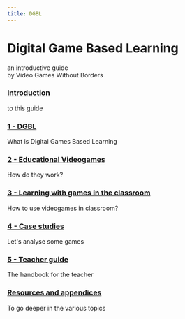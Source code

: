 ```yaml
---
title: DGBL
---
```

# Digital Game Based Learning
an introductive guide  
by Video Games Without Borders

### [Introduction](dgbl/01_introduction.md)
to this guide
### [1 - DGBL](dgbl/10_dgbl.md)
What is Digital Games Based Learning
### [2 - Educational Videogames](dgbl/20_educational_videogames.md)
How do they work?
### [3 - Learning with games in the classroom](dgbl/30_learning.md)
How to use videogames in classroom?
### [4 - Case studies](dgbl/40_case_studies.md)
Let's analyse some games
### [5 - Teacher guide](dgbl/50_teacher_guide.md)
The handbook for the teacher
### [Resources and appendices](../../99_resources/100_resources.md)
To go deeper in the various topics
